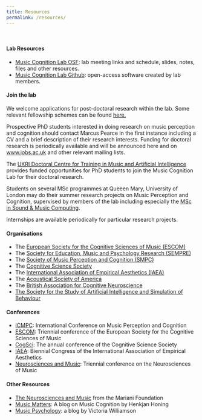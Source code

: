 ```yaml
---
title: Resources
permalink: /resources/
---
```


<br>

<h4>Lab Resources</h4>

<ul>
<li><a href="https://osf.io/m7wzn/">Music Cognition Lab OSF</a>: lab meeting links and schedule, slides, notes, files and other resources.</li>
<li><a href="https://github.com/Music-Cognition-Lab">Music Cognition Lab Github</a>: open-access software created by lab members.</li>
</ul>

<h4>Join the lab</h4>

We welcome applications for post-doctoral research within the
lab. Some relevant fellowship schemes can be found <a
href="http://c4dm.eecs.qmul.ac.uk/fellowships.html">here.</a>

Prospective PhD students interested in doing research on music
perception and cognition should contact Marcus Pearce in the first
instance including a CV and a brief description of their research
interests. Funding for doctoral research is periodically available and
will be announced here and on <a
href="http://www.jobs.ac.uk">www.jobs.ac.uk</a> and other relevant
mailing lists.

The <a href="http://aim.qmul.ac.uk/">UKRI Doctoral Centre for Training
in Music and Artificial Intelligence</a> provides funded opportunities
for PhD students to join the Music Cognition Lab for their doctoral
research.

Students on several MSc programmes at Queeen Mary, University of
London may do their summer research projects on Music Perception and
Cognition, supervised by members of the lab including especially the <a
href="http://eecs.qmul.ac.uk/postgraduate/programmes/pg-courses/129308.html">MSc
in Sound &amp; Music Computing</a>.

Internships are available periodically for particular research projects.

<h4>Organisations</h4>

<ul>
<li>The&nbsp;<a href="https://www.escomsociety.org/">European Society for the Cognitive Sciences of Music (ESCOM)</a></li>
<li>The&nbsp;<a href="https://www.sempre.org.uk/">Society for Education, Music and Psychology Research (SEMPRE)</a></li>
<li>The&nbsp;<a href="https://www.musicperception.org/">Society of Music Perception and Cognition (SMPC)</a></li>
<li>The&nbsp;<a href="https://cognitivesciencesociety.org/">Cognitive Science Society</a></li>
<li>The&nbsp;<a href="https://www.science-of-aesthetics.org/">International Association of Empirical Aesthetics (IAEA)</a></li>
<li>The&nbsp;<a href="https://acousticalsociety.org/">Acoustical Society of America</a></li>
<li>The&nbsp;<a href="https://www.bacn.co.uk/">British Association for Cognitive Neuroscience</a></li>
<li><a href="https://www.aisb.org.uk/">The Society for the Study of Artificial Intelligence and Simulation of Behaviour</a></li>
</ul>

<h4>Conferences</h4>

<ul>
<li><a href="https://www.icmpc.org/">ICMPC</a>: International Conference on Music Perception and Cognition</li>
<li><a href="https://www.escomsociety.org/conferences">ESCOM</a>: Triennial conference of the European Society for the Cognitive Sciences of Music</li>
<li><a href="https://www.cognitivesciencesociety.org/conference/">CogSci</a>: The annual conference of the Cognitive Science Society</li>
<li><a href="https://science-of-aesthetics.org/congresses.html">IAEA</a>: Biennial Congress of the International Association of Empirical Aesthetics</li>
<li><a href="https://www.fondazione-mariani.org/en/congressi/">Neurosciences and Music</a>: Triennial conference on the Neurosciences of Music</li>
</ul>

<h4>Other Resources</h4>

<ul>
<li><a href="https://www.fondazione-mariani.org/en/categoria_pubblicazione/neuromusic-publications/">The Neurosciences and Music</a>&nbsp;from the Mariani Foundation</li>
<li><a href="https://musiccognition.blogspot.co.uk/">Music Matters</a>: A blog on Music Cognition by Henkjan Honing</li>
<li><a href="https://musicpsychology.co.uk/">Music Psychology</a>: a blog by Victoria Williamson</li>
</ul>

